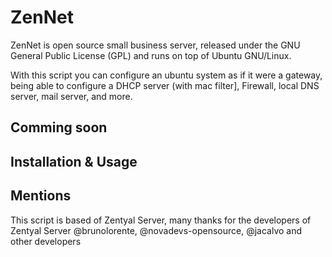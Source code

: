 # ZenNet
ZenNet is open source small business server, released under the GNU General Public License (GPL) and runs on top of Ubuntu GNU/Linux.

With this script you can configure an ubuntu system as if it were a gateway, being able to configure a DHCP server (with mac filter], Firewall, local DNS server, mail server, and more.

## Comming soon

## Installation & Usage


## Mentions

This script is based of Zentyal Server, many thanks for the developers of Zentyal Server @brunolorente, @novadevs-opensource, @jacalvo and other developers
